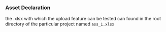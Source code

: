 ### Asset Declaration

the .xlsx with which the upload feature can be tested can found in the root directory of the particular project named `ass_1.xlsx` 
